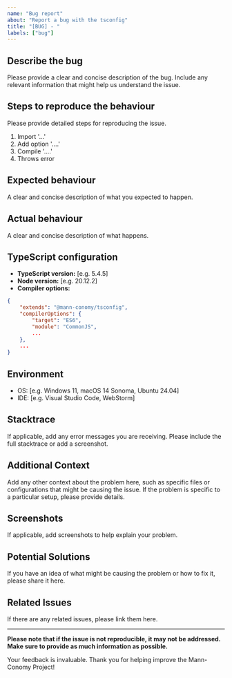 ```yaml
---
name: "Bug report"
about: "Report a bug with the tsconfig"
title: "[BUG] - "
labels: ["bug"]
---
```


## Describe the bug

Please provide a clear and concise description of the bug. Include any relevant information that might help us understand the issue.

## Steps to reproduce the behaviour

Please provide detailed steps for reproducing the issue.
1. Import '...'
2. Add option '....'
3. Compile '....'
4. Throws error

## Expected behaviour

A clear and concise description of what you expected to happen.

## Actual behaviour

A clear and concise description of what happens.

## TypeScript configuration

- **TypeScript version:** [e.g. 5.4.5]
- **Node version:** [e.g. 20.12.2]
- **Compiler options:**
```json
{
    "extends": "@mann-conomy/tsconfig",
    "compilerOptions": {
        "target": "ES6",
        "module": "CommonJS",
        ...
    },
    ...
}
```

## Environment

- OS: [e.g. Windows 11, macOS 14 Sonoma, Ubuntu 24.04]
- IDE: [e.g. Visual Studio Code, WebStorm]

## Stacktrace

If applicable, add any error messages you are receiving. Please include the full stacktrace or add a screenshot.

## Additional Context

Add any other context about the problem here, such as specific files or configurations that might be causing the issue. If the problem is specific to a particular setup, please provide details.

## Screenshots

If applicable, add screenshots to help explain your problem.

## Potential Solutions

If you have an idea of what might be causing the problem or how to fix it, please share it here.

## Related Issues

If there are any related issues, please link them here.

---

**Please note that if the issue is not reproducible, it may not be addressed. Make sure to provide as much information as possible.**

Your feedback is invaluable. Thank you for helping improve the Mann-Conomy Project!
